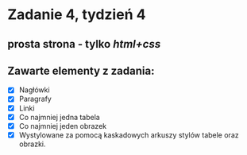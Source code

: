 # Zadanie 4, tydzień 4
## prosta strona - tylko ***html+css***

## Zawarte elementy z zadania:
- [x] Nagłówki
- [x] Paragrafy
- [x] Linki
- [x] Co najmniej jedna tabela
- [x] Co najmniej jeden obrazek
- [x] Wystylowane za pomocą kaskadowych arkuszy stylów tabele oraz obrazki.
